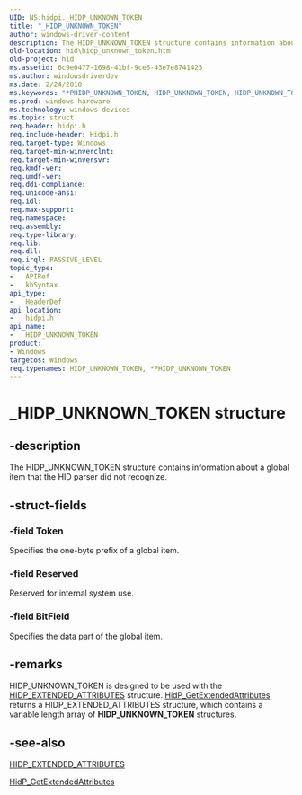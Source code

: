 ```yaml
---
UID: NS:hidpi._HIDP_UNKNOWN_TOKEN
title: "_HIDP_UNKNOWN_TOKEN"
author: windows-driver-content
description: The HIDP_UNKNOWN_TOKEN structure contains information about a global item that the HID parser did not recognize.
old-location: hid\hidp_unknown_token.htm
old-project: hid
ms.assetid: 6c9e0477-1698-41bf-9ce6-43e7e8741425
ms.author: windowsdriverdev
ms.date: 2/24/2018
ms.keywords: "*PHIDP_UNKNOWN_TOKEN, HIDP_UNKNOWN_TOKEN, HIDP_UNKNOWN_TOKEN structure [Human Input Devices], PHIDP_UNKNOWN_TOKEN, PHIDP_UNKNOWN_TOKEN structure pointer [Human Input Devices], _HIDP_UNKNOWN_TOKEN, hid.hidp_unknown_token, hidpi/HIDP_UNKNOWN_TOKEN, hidpi/PHIDP_UNKNOWN_TOKEN, hidstrct_646ea225-5fff-4430-9112-06bb4cf8c988.xml"
ms.prod: windows-hardware
ms.technology: windows-devices
ms.topic: struct
req.header: hidpi.h
req.include-header: Hidpi.h
req.target-type: Windows
req.target-min-winverclnt: 
req.target-min-winversvr: 
req.kmdf-ver: 
req.umdf-ver: 
req.ddi-compliance: 
req.unicode-ansi: 
req.idl: 
req.max-support: 
req.namespace: 
req.assembly: 
req.type-library: 
req.lib: 
req.dll: 
req.irql: PASSIVE_LEVEL
topic_type:
-	APIRef
-	kbSyntax
api_type:
-	HeaderDef
api_location:
-	hidpi.h
api_name:
-	HIDP_UNKNOWN_TOKEN
product:
- Windows
targetos: Windows
req.typenames: HIDP_UNKNOWN_TOKEN, *PHIDP_UNKNOWN_TOKEN
---
```


# _HIDP_UNKNOWN_TOKEN structure


## -description


The HIDP_UNKNOWN_TOKEN structure contains information about a global item that the HID parser did not recognize.


## -struct-fields




### -field Token

Specifies the one-byte prefix of a global item.


### -field Reserved

Reserved for internal system use.


### -field BitField

Specifies the data part of the global item.


## -remarks



HIDP_UNKNOWN_TOKEN is designed to be used with the <a href="https://msdn.microsoft.com/library/windows/hardware/ff539701">HIDP_EXTENDED_ATTRIBUTES</a> structure. <a href="https://msdn.microsoft.com/library/windows/hardware/ff539721">HidP_GetExtendedAttributes</a> returns a HIDP_EXTENDED_ATTRIBUTES structure, which contains a variable length array of <b>HIDP_UNKNOWN_TOKEN</b> structures.




## -see-also




<a href="https://msdn.microsoft.com/library/windows/hardware/ff539701">HIDP_EXTENDED_ATTRIBUTES</a>



<a href="https://msdn.microsoft.com/library/windows/hardware/ff539721">HidP_GetExtendedAttributes</a>
 

 

